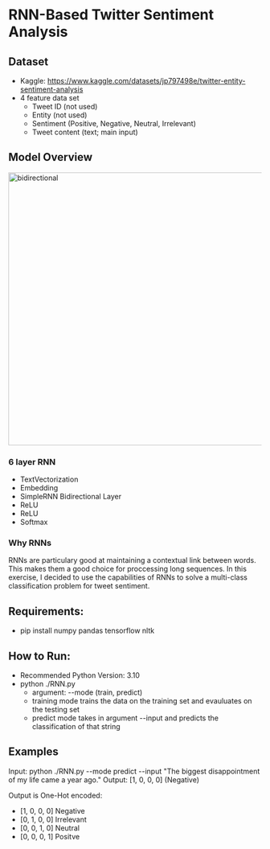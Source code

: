 # RNN-Based Twitter Sentiment Analysis

## Dataset
- Kaggle: https://www.kaggle.com/datasets/jp797498e/twitter-entity-sentiment-analysis
- 4 feature data set 
  - Tweet ID (not used)
  - Entity (not used)
  - Sentiment (Positive, Negative, Neutral, Irrelevant)
  - Tweet content (text; main input)

## Model Overview
<img width="514" height="543" alt="bidirectional" src="https://github.com/user-attachments/assets/c3aa41d3-fd9f-4229-b51f-566eb3ff7391" />

### 6 layer RNN
- TextVectorization
- Embedding
- SimpleRNN Bidirectional Layer
- ReLU
- ReLU
- Softmax

### Why RNNs
RNNs are particulary good at maintaining a contextual link between words. This makes them a good choice for proccessing long sequences. In this exercise, I decided to use the capabilities of RNNs to solve a multi-class classification problem for tweet sentiment.

## Requirements:
- pip install numpy pandas tensorflow nltk

## How to Run:
- Recommended Python Version:  3.10
- python ./RNN.py
    - argument: --mode (train, predict)
    - training mode trains the data on the training set and evauluates on the testing set
    - predict mode takes in argument --input and predicts the classification of that string

## Examples
Input: python ./RNN.py --mode predict --input "The biggest disappointment of my life came a year ago."
Output: [1, 0, 0, 0] (Negative)

Output is One-Hot encoded:
- [1, 0, 0, 0] Negative
- [0, 1, 0, 0] Irrelevant
- [0, 0, 1, 0] Neutral
- [0, 0, 0, 1] Positve
